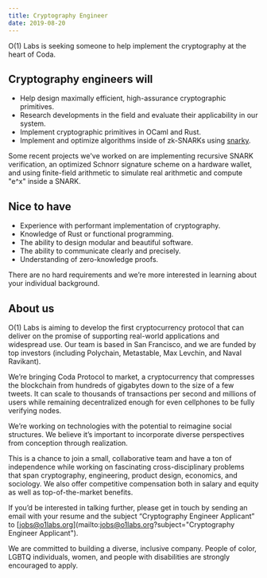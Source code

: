 ```yaml
---
title: Cryptography Engineer
date: 2019-08-20
---
```


O(1) Labs is seeking someone to help implement the cryptography at the heart of Coda.

## Cryptography engineers will

- Help design maximally efficient, high-assurance cryptographic primitives.
- Research developments in the field and evaluate their applicability in our system.
- Implement cryptographic primitives in OCaml and Rust.
- Implement and optimize algorithms inside of zk-SNARKs using [snarky](https://github.com/o1-labs/snarky/).

Some recent projects we've worked on are implementing recursive SNARK verification, an optimized Schnorr signature scheme on a hardware wallet, and using finite-field arithmetic to simulate real arithmetic and compute "e^x" inside a SNARK.

## Nice to have

- Experience with performant implementation of cryptography.
- Knowledge of Rust or functional programming.
- The ability to design modular and beautiful software.
- The ability to communicate clearly and precisely.
- Understanding of zero-knowledge proofs.

There are no hard requirements and we’re more interested in learning about your individual background.

## About us

O(1) Labs is aiming to develop the first cryptocurrency protocol that can deliver on the promise of supporting real-world applications and widespread use. Our team is based in San Francisco, and we are funded by top investors (including Polychain, Metastable, Max Levchin, and Naval Ravikant).

We’re bringing Coda Protocol to market, a cryptocurrency that compresses the blockchain from hundreds of gigabytes down to the size of a few tweets. It can scale to thousands of transactions per second and millions of users while remaining decentralized enough for even cellphones to be fully verifying nodes.

We’re working on technologies with the potential to reimagine social structures. We believe it’s important to incorporate diverse perspectives from conception through realization.

This is a chance to join a small, collaborative team and have a ton of independence while working on fascinating cross-disciplinary problems that span cryptography, engineering, product design, economics, and sociology.
We also offer competitive compensation both in salary and equity as well as top-of-the-market benefits.

If you’d be interested in talking further, please get in touch by sending an email with your resume and the subject “Cryptography Engineer Applicant” to [jobs@o1labs.org](mailto:jobs@o1labs.org?subject="Cryptography Engineer Applicant").

We are committed to building a diverse, inclusive company. People of color, LGBTQ individuals, women, and people with disabilities are strongly encouraged to apply.
